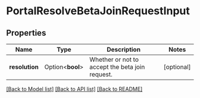 # PortalResolveBetaJoinRequestInput

## Properties

Name | Type | Description | Notes
------------ | ------------- | ------------- | -------------
**resolution** | Option<**bool**> | Whether or not to accept the beta join request. | [optional]

[[Back to Model list]](../README.md#documentation-for-models) [[Back to API list]](../README.md#documentation-for-api-endpoints) [[Back to README]](../README.md)


